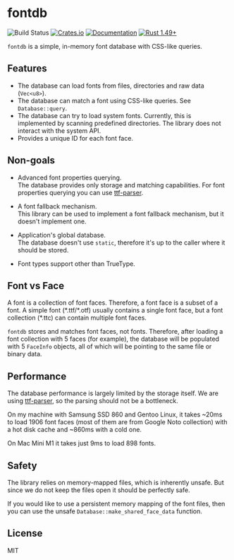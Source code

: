 # fontdb
![Build Status](https://github.com/RazrFalcon/fontdb/workflows/Rust/badge.svg)
[![Crates.io](https://img.shields.io/crates/v/fontdb.svg)](https://crates.io/crates/fontdb)
[![Documentation](https://docs.rs/fontdb/badge.svg)](https://docs.rs/fontdb)
[![Rust 1.49+](https://img.shields.io/badge/rust-1.49+-orange.svg)](https://www.rust-lang.org)

`fontdb` is a simple, in-memory font database with CSS-like queries.

## Features

- The database can load fonts from files, directories and raw data (`Vec<u8>`).
- The database can match a font using CSS-like queries. See `Database::query`.
- The database can try to load system fonts.
  Currently, this is implemented by scanning predefined directories.
  The library does not interact with the system API.
- Provides a unique ID for each font face.

## Non-goals

- Advanced font properties querying.<br>
  The database provides only storage and matching capabilities.
  For font properties querying you can use [ttf-parser].

- A font fallback mechanism.<br>
  This library can be used to implement a font fallback mechanism, but it doesn't implement one.

- Application's global database.<br>
  The database doesn't use `static`, therefore it's up to the caller where it should be stored.

- Font types support other than TrueType.

## Font vs Face

A font is a collection of font faces. Therefore, a font face is a subset of a font.
A simple font (\*.ttf/\*.otf) usually contains a single font face,
but a font collection (\*.ttc) can contain multiple font faces.

`fontdb` stores and matches font faces, not fonts.
Therefore, after loading a font collection with 5 faces (for example), the database will be populated
with 5 `FaceInfo` objects, all of which will be pointing to the same file or binary data.

## Performance

The database performance is largely limited by the storage itself.
We are using [ttf-parser], so the parsing should not be a bottleneck.

On my machine with Samsung SSD 860 and Gentoo Linux, it takes ~20ms
to load 1906 font faces (most of them are from Google Noto collection)
with a hot disk cache and ~860ms with a cold one.

On Mac Mini M1 it takes just 9ms to load 898 fonts.

## Safety

The library relies on memory-mapped files, which is inherently unsafe.
But since we do not keep the files open it should be perfectly safe.

If you would like to use a persistent memory mapping of the font files,
then you can use the unsafe `Database::make_shared_face_data` function.

## License

MIT

[ttf-parser]: https://github.com/RazrFalcon/ttf-parser
